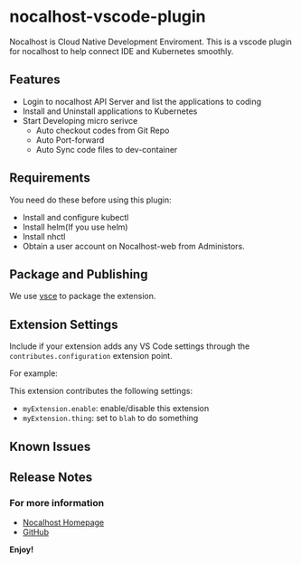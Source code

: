 # nocalhost-vscode-plugin

Nocalhost is Cloud Native Development Enviroment. This is a vscode plugin for nocalhost to help connect IDE and Kubernetes smoothly.

## Features

- Login to nocalhost API Server and list the applications to coding
- Install and Uninstall applications to Kubernetes
- Start Developing micro serivce
    - Auto checkout codes from Git Repo
    - Auto Port-forward
    - Auto Sync code files to dev-container

## Requirements

You need do these before using this plugin:

- Install and configure kubectl
- Install helm(If you use helm)
- Install nhctl
- Obtain a user account on Nocalhost-web from Administors.

## Package and Publishing

We use [vsce](https://code.visualstudio.com/api/working-with-extensions/publishing-extension) to package the extension.

## Extension Settings

Include if your extension adds any VS Code settings through the `contributes.configuration` extension point.

For example:

This extension contributes the following settings:

* `myExtension.enable`: enable/disable this extension
* `myExtension.thing`: set to `blah` to do something

## Known Issues

## Release Notes


### For more information

* [Nocalhost Homepage](https://nocalhost.dev)
* [GitHub](https://github.com/nocalhost/nocalhost-vscode-plugin)

**Enjoy!**
